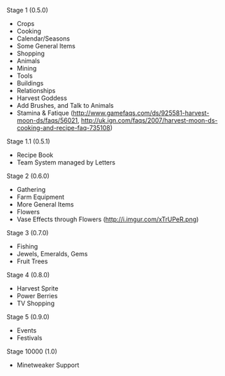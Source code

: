 Stage 1 (0.5.0)
* Crops
* Cooking
* Calendar/Seasons
* Some General Items
* Shopping
* Animals
* Mining
* Tools
* Buildings
* Relationships
* Harvest Goddess
* Add Brushes, and Talk to Animals
* Stamina & Fatique (http://www.gamefaqs.com/ds/925581-harvest-moon-ds/faqs/56021, http://uk.ign.com/faqs/2007/harvest-moon-ds-cooking-and-recipe-faq-735108)

Stage 1.1 (0.5.1)
* Recipe Book
* Team System managed by Letters

Stage 2 (0.6.0)
* Gathering
* Farm Equipment
* More General Items
* Flowers
* Vase Effects through Flowers (http://i.imgur.com/xTrUPeR.png)

Stage 3 (0.7.0)
* Fishing
* Jewels, Emeralds, Gems
* Fruit Trees

Stage 4 (0.8.0)
* Harvest Sprite
* Power Berries
* TV Shopping

Stage 5 (0.9.0)
* Events
* Festivals

Stage 10000 (1.0)
* Minetweaker Support
